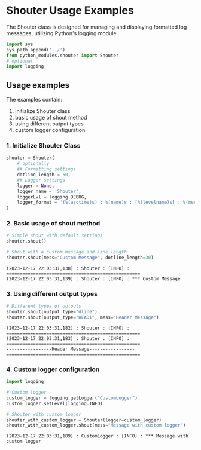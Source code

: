 # Shouter Usage Examples

The Shouter class is designed for managing and displaying formatted log messages, utilizing Python's logging module. 



```python
import sys
sys.path.append('../')
from python_modules.shouter import Shouter
# optional
import logging
```

## Usage examples

The examples contain: 
1. initialize Shouter class
2. basic usage of shout method
3. using different output types
4. custom logger configuration

### 1. Initialize Shouter Class


```python
shouter = Shouter(
    # optionally 
    ## Formatting settings
    dotline_length = 50,
    ## Logger settings
    logger = None,
    logger_name = 'Shouter',
    loggerLvl = logging.DEBUG,
    logger_format = '(%(asctime)s) : %(name)s : [%(levelname)s] : %(message)s'
)

```

### 2. Basic usage of shout method


```python
# Simple shout with default settings
shouter.shout()

# Shout with a custom message and line length
shouter.shout(mess="Custom Message", dotline_length=30)

```

    (2023-12-17 22:03:31,138) : Shouter : [INFO] : ==================================================
    (2023-12-17 22:03:31,139) : Shouter : [INFO] : *** Custom Message


### 3. Using different output types


```python
# Different types of outputs
shouter.shout(output_type="dline")
shouter.shout(output_type="HEAD1", mess="Header Message")
```

    (2023-12-17 22:03:31,182) : Shouter : [INFO] : ==================================================
    (2023-12-17 22:03:31,183) : Shouter : [INFO] : 
    ==================================================
    -----------------Header Message----------------- 
    ==================================================


### 4. Custom logger configuration


```python
import logging

# Custom logger
custom_logger = logging.getLogger("CustomLogger")
custom_logger.setLevel(logging.INFO)

# Shouter with custom logger
shouter_with_custom_logger = Shouter(logger=custom_logger)
shouter_with_custom_logger.shout(mess="Message with custom logger")
```

    (2023-12-17 22:03:31,189) : CustomLogger : [INFO] : *** Message with custom logger

